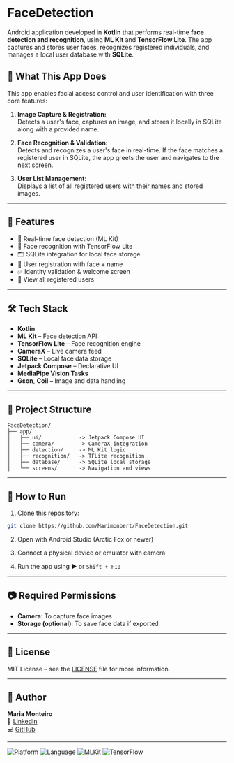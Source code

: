 
# FaceDetection

Android application developed in **Kotlin** that performs real-time **face detection and recognition**, using **ML Kit** and **TensorFlow Lite**. The app captures and stores user faces, recognizes registered individuals, and manages a local user database with **SQLite**.

## 🎯 What This App Does

This app enables facial access control and user identification with three core features:

1. **Image Capture & Registration:**  
   Detects a user's face, captures an image, and stores it locally in SQLite along with a provided name.

2. **Face Recognition & Validation:**  
   Detects and recognizes a user's face in real-time. If the face matches a registered user in SQLite, the app greets the user and navigates to the next screen.

3. **User List Management:**  
   Displays a list of all registered users with their names and stored images.

---

## 🚀 Features

- 📸 Real-time face detection (ML Kit)
- 🧠 Face recognition with TensorFlow Lite
- 🗂️ SQLite integration for local face storage
- 🧾 User registration with face + name
- ✅ Identity validation & welcome screen
- 👤 View all registered users

---

## 🛠️ Tech Stack

- **Kotlin**
- **ML Kit** – Face detection API
- **TensorFlow Lite** – Face recognition engine
- **CameraX** – Live camera feed
- **SQLite** – Local face data storage
- **Jetpack Compose** – Declarative UI
- **MediaPipe Vision Tasks**
- **Gson**, **Coil** – Image and data handling

---

## 🧱 Project Structure

```
FaceDetection/
├── app/
│   ├── ui/            -> Jetpack Compose UI
│   ├── camera/        -> CameraX integration
│   ├── detection/     -> ML Kit logic
│   ├── recognition/   -> TFLite recognition
│   ├── database/      -> SQLite local storage
│   └── screens/       -> Navigation and views
```

---

## 🔧 How to Run

1. Clone this repository:

```bash
git clone https://github.com/Marimonbert/FaceDetection.git
```

2. Open with Android Studio (Arctic Fox or newer)

3. Connect a physical device or emulator with camera

4. Run the app using ▶️ or `Shift + F10`

---

## 📷 Required Permissions

- **Camera**: To capture face images
- **Storage (optional)**: To save face data if exported

---

## 📄 License

MIT License – see the [LICENSE](LICENSE) file for more information.

---

## 👤 Author

**Maria Monteiro**  
🔗 [LinkedIn](https://www.linkedin.com/in/marimonob)  
💻 [GitHub](https://github.com/Marimonbert)

---

![Platform](https://img.shields.io/badge/platform-Android-blue)
![Language](https://img.shields.io/badge/language-Kotlin-orange)
![MLKit](https://img.shields.io/badge/ML_Kit-Face_Detection-green)
![TensorFlow](https://img.shields.io/badge/TensorFlow_Lite-Enabled-yellow)
